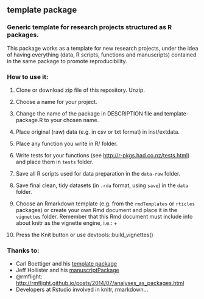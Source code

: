 ## template package

### Generic template for research projects structured as R packages.

This package works as a template for new research projects, 
under the idea of having everything (data, R scripts, functions
and manuscripts) contained in the same package to promote reproducibility.


### How to use it:

1. Clone or download zip file of this repository. Unzip.
2. Choose a name for your project.
3. Change the name of the package in DESCRIPTION file and template-package.R to your chosen name.
4. Place original (raw) data (e.g. in csv or txt format) in inst/extdata.
5. Place any function you write in R/ folder.
6. Write tests for your functions (see http://r-pkgs.had.co.nz/tests.html) and place them in `tests` folder.
7. Save all R scripts used for data preparation in the `data-raw` folder.
8. Save final clean, tidy datasets (in `.rda` format, using `save`) in the `data` folder.
9. Choose an Rmarkdown template (e.g. from the `rmdTemplates` or `rticles` packages) or create your own Rmd document and place it in the `vignettes` folder. Remember that this Rmd document must include info about knitr as the vignette engine, i.e.:
+<!--
+%\VignetteEngine{knitr}
+%\VignetteIndexEntry{Vignette title}
+-->

10. Press the Knit button or use devtools::build_vignettes()



### Thanks to:

* Carl Boettiger and his [template package](https://github.com/cboettig/template)
* Jeff Hollister and his [manuscriptPackage](https://github.com/jhollist/manuscriptPackage)
* @rmflight: http://rmflight.github.io/posts/2014/07/analyses_as_packages.html
* Developers at Rstudio involved in knitr, rmarkdown...


